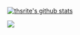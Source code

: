   <a href="https://github.com/thsrite"><img src="https://github-readme-stats.vercel.app/api?username=thsrite&hide_border=true&show_icons=true" alt="thsrite's github stats"></a>

  <a href="https://github.com/thsrite"><img src="https://github-readme-stats-git-masterrstaa-rickstaa.vercel.app/api/top-langs/?username=thsrite&layout=compact"></a>
<!--
**thsrite/thsrite** is a ✨ _special_ ✨ repository because its `README.md` (this file) appears on your GitHub profile.

Here are some ideas to get you started:

- 🔭 I’m currently working on ...
- 🌱 I’m currently learning ...
- 👯 I’m looking to collaborate on ...
- 🤔 I’m looking for help with ...
- 💬 Ask me about ...
- 📫 How to reach me: ...
- 😄 Pronouns: ...
- ⚡ Fun fact: ...
-->
